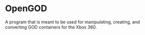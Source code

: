 # OpenGOD
 A program that is meant to be used for manipulating, creating, and converting GOD containers for the Xbox 360.
